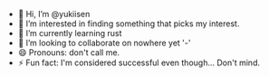 - 👋 Hi, I’m @yukiisen
- 👀 I’m interested in finding something that picks my interest.
- 🌱 I’m currently learning rust
- 💞️ I’m looking to collaborate on nowhere yet '-'
- 😄 Pronouns: don't call me.
- ⚡ Fun fact: I'm considered successful even though... Don't mind.

<!---
yukiisen/yukiisen is a ✨ special ✨ repository because its `README.md` (this file) appears on your GitHub profile.
You can click the Preview link to take a look at your changes.
--->
